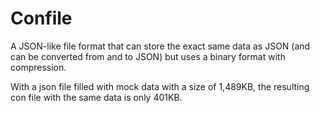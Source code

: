 # Confile

A JSON-like file format that can store the exact same data as JSON (and can be converted from and to JSON) but uses a binary format with compression.

With a json file filled with mock data with a size of 1,489KB, the resulting con file with the same data is only 401KB.

